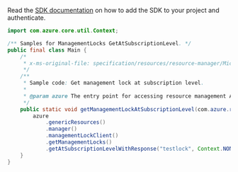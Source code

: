 Read the [SDK documentation](https://github.com/Azure/azure-sdk-for-java/blob/azure-resourcemanager_2.15.0/sdk/resourcemanager/azure-resourcemanager/README.md) on how to add the SDK to your project and authenticate.

```java
import com.azure.core.util.Context;

/** Samples for ManagementLocks GetAtSubscriptionLevel. */
public final class Main {
    /*
     * x-ms-original-file: specification/resources/resource-manager/Microsoft.Authorization/stable/2017-04-01/examples/ManagementLocks_GetAtSubscriptionLevel.json
     */
    /**
     * Sample code: Get management lock at subscription level.
     *
     * @param azure The entry point for accessing resource management APIs in Azure.
     */
    public static void getManagementLockAtSubscriptionLevel(com.azure.resourcemanager.AzureResourceManager azure) {
        azure
            .genericResources()
            .manager()
            .managementLockClient()
            .getManagementLocks()
            .getAtSubscriptionLevelWithResponse("testlock", Context.NONE);
    }
}
```
